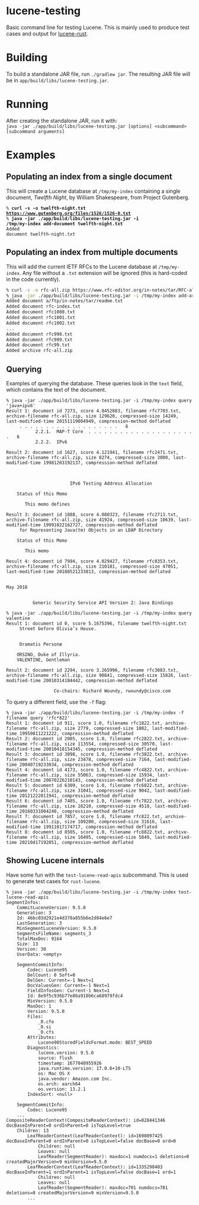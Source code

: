 # lucene-testing
Basic command line for testing Lucene. This is mainly used to produce test cases and output for
[lucene-rust](https://github.com/dacut/lucene-rust).

# Building
To build a standalone JAR file, run `./gradlew jar`. The resulting JAR file will be in
`app/build/libs/lucene-testing.jar`.

# Running
After creating the standalone JAR, run it with:  
`java -jar ./app/build/libs/lucene-testing.jar [options] <subcommand> [subcommand arguments]`

# Examples

## Populating an index from a single document

This will create a Lucene database at `/tmp/my-index` containing a single document, _Twelfth Night_, by William
Shakespeare, from Project Gutenberg.

<code>% <b>curl -s -o twelfth-night.txt https://www.gutenberg.org/files/1526/1526-0.txt</b></code><br>
<code>% <b>java -jar ./app/build/libs/lucene-testing.jar -i /tmp/my-index add-document twelfth-night.txt</b></code><br>
<code>Added document twelfth-night.txt</code><br>

## Populating an index from multiple documents

This will add the current IETF RFCs to the Lucene database at `/tmp/my-index`. Any file without a `.txt` extension
will be ignored (this is hard-coded in the code currently).

```bash
% curl -s -o rfc-all.zip https://www.rfc-editor.org/in-notes/tar/RFC-all.zip
% java -jar ./app/build/libs/lucene-testing.jar -i /tmp/my-index add-archive rfc-all.zip
Added document a/ftp/in-notes/tar/readme.txt
Added document rfc-index.txt
Added document rfc1000.txt
Added document rfc1001.txt
Added document rfc1002.txt
...
Added document rfc998.txt
Added document rfc999.txt
Added document rfc99.txt
Added archive rfc-all.zip
```

## Querying

Examples of querying the database. These queries look in the `text` field, which contains the text of the document.

```
% java -jar ./app/build/libs/lucene-testing.jar -i /tmp/my-index query 'java+ipv6'
Result 1: document id 7273, score 4.8452883, filename rfc7703.txt, archive-filename rfc-all.zip, size 129620, compressed-size 14249, last-modified-time 20151119004949, compression-method deflated
     . . . . . . . . . . . . . . . . . . .   6
           2.2.1.  MAP-T Core  . . . . . . . . . . . . . . . . . . . . .   6
           2.2.2.  IPv6

Result 2: document id 1627, score 4.121941, filename rfc2471.txt, archive-filename rfc-all.zip, size 8274, compressed-size 3000, last-modified-time 19981203192137, compression-method deflated



                        IPv6 Testing Address Allocation

    Status of this Memo

       This memo defines

Result 3: document id 1888, score 4.080323, filename rfc2713.txt, archive-filename rfc-all.zip, size 41924, compressed-size 10639, last-modified-time 19991022162727, compression-method deflated
     for Representing Java(tm) Objects in an LDAP Directory

    Status of this Memo

       This memo

Result 4: document id 7994, score 4.029427, filename rfc8353.txt, archive-filename rfc-all.zip, size 210181, compressed-size 47051, last-modified-time 20180521233813, compression-method deflated

                                                                    May 2018


          Generic Security Service API Version 2: Java Bindings

% java -jar ./app/build/libs/lucene-testing.jar -i /tmp/my-index query valentine
Result 1: document id 0, score 5.1675396, filename twelfth-night.txt
     Street before Olivia’s House.


     Dramatis Personæ

    ORSINO, Duke of Illyria.
    VALENTINE, Gentleman

Result 2: document id 2294, score 3.265996, filename rfc3083.txt, archive-filename rfc-all.zip, size 90841, compressed-size 15826, last-modified-time 20010314184442, compression-method deflated

                  Co-chairs: Richard Woundy, rwoundy@cisco.com
```

To query a different field, use the `-f` flag:
```
% java -jar ./app/build/libs/lucene-testing.jar -i /tmp/my-index -f filename query 'rfc*822'
Result 1: document id 911, score 1.0, filename rfc1822.txt, archive-filename rfc-all.zip, size 2779, compressed-size 1082, last-modified-time 19950811221222, compression-method deflated
Result 2: document id 2005, score 1.0, filename rfc2822.txt, archive-filename rfc-all.zip, size 113554, compressed-size 30570, last-modified-time 20010418154345, compression-method deflated
Result 3: document id 3098, score 1.0, filename rfc3822.txt, archive-filename rfc-all.zip, size 23478, compressed-size 7164, last-modified-time 20040719233034, compression-method deflated
Result 4: document id 4173, score 1.0, filename rfc4822.txt, archive-filename rfc-all.zip, size 55063, compressed-size 15934, last-modified-time 20070226210143, compression-method deflated
Result 5: document id 6309, score 1.0, filename rfc6822.txt, archive-filename rfc-all.zip, size 31041, compressed-size 9042, last-modified-time 20121222011941, compression-method deflated
Result 6: document id 7405, score 1.0, filename rfc7822.txt, archive-filename rfc-all.zip, size 16210, compressed-size 4518, last-modified-time 20160331004240, compression-method deflated
Result 7: document id 7857, score 1.0, filename rfc822.txt, archive-filename rfc-all.zip, size 109200, compressed-size 31616, last-modified-time 19911017174717, compression-method deflated
Result 8: document id 8505, score 1.0, filename rfc8822.txt, archive-filename rfc-all.zip, size 16495, compressed-size 5849, last-modified-time 20210417192051, compression-method deflated
```

## Showing Lucene internals

Have some fun with the `test-lucene-read-apis` subcommand. This is used to generate test cases for `rust-lucene`.

```
% java -jar ./app/build/libs/lucene-testing.jar -i /tmp/my-index test-lucene-read-apis
SegmentInfos:
    CommitLuceneVersion: 9.5.0
    Generation: 3
    Id: 46bc03d2921e4d378a855b6e2d84e6e7
    LastGeneration: 3
    MinSegmentLuceneVersion: 9.5.0
    SegmentsFileName: segments_3
    TotalMaxDoc: 9164
    Size: 13
    Version: 30
    UserData: <empty>

    SegmentCommitInfo:
        Codec: Lucene95
        DelCount: 0 Soft=0
        DelGen: Current=-1 Next=1
        DocValuesGen: Current=-1 Next=1
        FieldInfosGen: Current-1 Next=1
        Id: 8e9f5c936b77e86a910b6ca68979fdc4
        MinVersion: 9.5.0
        MaxDoc: 1
        Version: 9.5.0
        Files:
            _0.cfe
            _0.si
            _0.cfs
        Attributes:
            Lucene90StoredFieldsFormat.mode: BEST_SPEED
        Diagnostics:
            lucene.version: 9.5.0
            source: flush
            timestamp: 1677040955926
            java.runtime.version: 17.0.6+10-LTS
            os: Mac OS X
            java.vendor: Amazon.com Inc.
            os.arch: aarch64
            os.version: 13.2.1
        IndexSort: <null>

    SegmentCommitInfo:
        Codec: Lucene95
    ...
CompositeReaderContext(CompositeReaderContext): id=828441346 docBaseInParent=0 ordInParent=0 isTopLevel=true
    Children: 13
        LeafReaderContext(LeafReaderContext): id=1698097425 docBaseInParent=0 ordInParent=0 isTopLevel=false docBase=0 ord=0
            Children: null
            Leaves: null
            LeafReader(SegmentReader): maxdoc=1 numdocs=1 deletions=0 createdMajorVersion=9 minVersion=9.5.0
        LeafReaderContext(LeafReaderContext): id=1335298403 docBaseInParent=1 ordInParent=1 isTopLevel=false docBase=1 ord=1
            Children: null
            Leaves: null
            LeafReader(SegmentReader): maxdoc=701 numdocs=701 deletions=0 createdMajorVersion=9 minVersion=9.5.0
        ...
```
